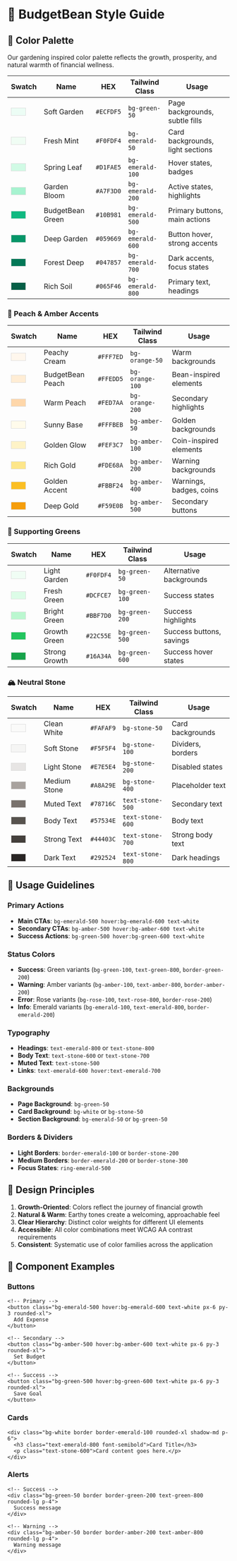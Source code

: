 # 🌱 BudgetBean Style Guide

## 🎨 Color Palette

Our gardening inspired color palette reflects the growth, prosperity, and natural warmth of financial wellness.

| Swatch | Name | HEX | Tailwind Class | Usage |
|--------|------|-----|----------------|-------|
| <span style="display:inline-block;width:2rem;height:1rem;background:#ECFDF5;border:1px solid #ddd;"></span> | Soft Garden | `#ECFDF5` | `bg-green-50` | Page backgrounds, subtle fills |
| <span style="display:inline-block;width:2rem;height:1rem;background:#F0FDF4;border:1px solid #ddd;"></span> | Fresh Mint | `#F0FDF4` | `bg-emerald-50` | Card backgrounds, light sections |
| <span style="display:inline-block;width:2rem;height:1rem;background:#D1FAE5;border:1px solid #ddd;"></span> | Spring Leaf | `#D1FAE5` | `bg-emerald-100` | Hover states, badges |
| <span style="display:inline-block;width:2rem;height:1rem;background:#A7F3D0;border:1px solid #ddd;"></span> | Garden Bloom | `#A7F3D0` | `bg-emerald-200` | Active states, highlights |
| <span style="display:inline-block;width:2rem;height:1rem;background:#10B981;border:1px solid #ddd;"></span> | BudgetBean Green | `#10B981` | `bg-emerald-500` | Primary buttons, main actions |
| <span style="display:inline-block;width:2rem;height:1rem;background:#059669;border:1px solid #ddd;"></span> | Deep Garden | `#059669` | `bg-emerald-600` | Button hover, strong accents |
| <span style="display:inline-block;width:2rem;height:1rem;background:#047857;border:1px solid #ddd;"></span> | Forest Deep | `#047857` | `bg-emerald-700` | Dark accents, focus states |
| <span style="display:inline-block;width:2rem;height:1rem;background:#065F46;border:1px solid #ddd;"></span> | Rich Soil | `#065F46` | `bg-emerald-800` | Primary text, headings |

### 🍑 Peach & Amber Accents

| Swatch | Name | HEX | Tailwind Class | Usage |
|--------|------|-----|----------------|-------|
| <span style="display:inline-block;width:2rem;height:1rem;background:#FFF7ED;border:1px solid #ddd;"></span> | Peachy Cream | `#FFF7ED` | `bg-orange-50` | Warm backgrounds |
| <span style="display:inline-block;width:2rem;height:1rem;background:#FFEDD5;border:1px solid #ddd;"></span> | BudgetBean Peach | `#FFEDD5` | `bg-orange-100` | Bean-inspired elements |
| <span style="display:inline-block;width:2rem;height:1rem;background:#FED7AA;border:1px solid #ddd;"></span> | Warm Peach | `#FED7AA` | `bg-orange-200` | Secondary highlights |
| <span style="display:inline-block;width:2rem;height:1rem;background:#FFFBEB;border:1px solid #ddd;"></span> | Sunny Base | `#FFFBEB` | `bg-amber-50` | Golden backgrounds |
| <span style="display:inline-block;width:2rem;height:1rem;background:#FEF3C7;border:1px solid #ddd;"></span> | Golden Glow | `#FEF3C7` | `bg-amber-100` | Coin-inspired elements |
| <span style="display:inline-block;width:2rem;height:1rem;background:#FDE68A;border:1px solid #ddd;"></span> | Rich Gold | `#FDE68A` | `bg-amber-200` | Warning backgrounds |
| <span style="display:inline-block;width:2rem;height:1rem;background:#FBBF24;border:1px solid #ddd;"></span> | Golden Accent | `#FBBF24` | `bg-amber-400` | Warnings, badges, coins |
| <span style="display:inline-block;width:2rem;height:1rem;background:#F59E0B;border:1px solid #ddd;"></span> | Deep Gold | `#F59E0B` | `bg-amber-500` | Secondary buttons |

### 🌿 Supporting Greens

| Swatch | Name | HEX | Tailwind Class | Usage |
|--------|------|-----|----------------|-------|
| <span style="display:inline-block;width:2rem;height:1rem;background:#F0FDF4;border:1px solid #ddd;"></span> | Light Garden | `#F0FDF4` | `bg-green-50` | Alternative backgrounds |
| <span style="display:inline-block;width:2rem;height:1rem;background:#DCFCE7;border:1px solid #ddd;"></span> | Fresh Green | `#DCFCE7` | `bg-green-100` | Success states |
| <span style="display:inline-block;width:2rem;height:1rem;background:#BBF7D0;border:1px solid #ddd;"></span> | Bright Green | `#BBF7D0` | `bg-green-200` | Success highlights |
| <span style="display:inline-block;width:2rem;height:1rem;background:#22C55E;border:1px solid #ddd;"></span> | Growth Green | `#22C55E` | `bg-green-500` | Success buttons, savings |
| <span style="display:inline-block;width:2rem;height:1rem;background:#16A34A;border:1px solid #ddd;"></span> | Strong Growth | `#16A34A` | `bg-green-600` | Success hover states |

### 🏔️ Neutral Stone

| Swatch | Name | HEX | Tailwind Class | Usage |
|--------|------|-----|----------------|-------|
| <span style="display:inline-block;width:2rem;height:1rem;background:#FAFAF9;border:1px solid #ddd;"></span> | Clean White | `#FAFAF9` | `bg-stone-50` | Card backgrounds |
| <span style="display:inline-block;width:2rem;height:1rem;background:#F5F5F4;border:1px solid #ddd;"></span> | Soft Stone | `#F5F5F4` | `bg-stone-100` | Dividers, borders |
| <span style="display:inline-block;width:2rem;height:1rem;background:#E7E5E4;border:1px solid #ddd;"></span> | Light Stone | `#E7E5E4` | `bg-stone-200` | Disabled states |
| <span style="display:inline-block;width:2rem;height:1rem;background:#A8A29E;border:1px solid #ddd;"></span> | Medium Stone | `#A8A29E` | `bg-stone-400` | Placeholder text |
| <span style="display:inline-block;width:2rem;height:1rem;background:#78716C;border:1px solid #ddd;"></span> | Muted Text | `#78716C` | `text-stone-500` | Secondary text |
| <span style="display:inline-block;width:2rem;height:1rem;background:#57534E;border:1px solid #ddd;"></span> | Body Text | `#57534E` | `text-stone-600` | Body text |
| <span style="display:inline-block;width:2rem;height:1rem;background:#44403C;border:1px solid #ddd;"></span> | Strong Text | `#44403C` | `text-stone-700` | Strong body text |
| <span style="display:inline-block;width:2rem;height:1rem;background:#292524;border:1px solid #ddd;"></span> | Dark Text | `#292524` | `text-stone-800` | Dark headings |

## 🎯 Usage Guidelines

### Primary Actions
- **Main CTAs**: `bg-emerald-500 hover:bg-emerald-600 text-white`
- **Secondary CTAs**: `bg-amber-500 hover:bg-amber-600 text-white`
- **Success Actions**: `bg-green-500 hover:bg-green-600 text-white`

### Status Colors
- **Success**: Green variants (`bg-green-100`, `text-green-800`, `border-green-200`)
- **Warning**: Amber variants (`bg-amber-100`, `text-amber-800`, `border-amber-200`)
- **Error**: Rose variants (`bg-rose-100`, `text-rose-800`, `border-rose-200`)
- **Info**: Emerald variants (`bg-emerald-100`, `text-emerald-800`, `border-emerald-200`)

### Typography
- **Headings**: `text-emerald-800` or `text-stone-800`
- **Body Text**: `text-stone-600` or `text-stone-700`
- **Muted Text**: `text-stone-500`
- **Links**: `text-emerald-600 hover:text-emerald-700`

### Backgrounds
- **Page Background**: `bg-green-50`
- **Card Background**: `bg-white` or `bg-stone-50`
- **Section Background**: `bg-emerald-50` or `bg-green-50`

### Borders & Dividers
- **Light Borders**: `border-emerald-100` or `border-stone-200`
- **Medium Borders**: `border-emerald-200` or `border-stone-300`
- **Focus States**: `ring-emerald-500`

## 🌱 Design Principles

1. **Growth-Oriented**: Colors reflect the journey of financial growth
2. **Natural & Warm**: Earthy tones create a welcoming, approachable feel
3. **Clear Hierarchy**: Distinct color weights for different UI elements
4. **Accessible**: All color combinations meet WCAG AA contrast requirements
5. **Consistent**: Systematic use of color families across the application

## 📱 Component Examples

### Buttons
```vue
<!-- Primary -->
<button class="bg-emerald-500 hover:bg-emerald-600 text-white px-6 py-3 rounded-xl">
  Add Expense
</button>

<!-- Secondary -->
<button class="bg-amber-500 hover:bg-amber-600 text-white px-6 py-3 rounded-xl">
  Set Budget
</button>

<!-- Success -->
<button class="bg-green-500 hover:bg-green-600 text-white px-6 py-3 rounded-xl">
  Save Goal
</button>
```

### Cards
```vue
<div class="bg-white border border-emerald-100 rounded-xl shadow-md p-6">
  <h3 class="text-emerald-800 font-semibold">Card Title</h3>
  <p class="text-stone-600">Card content goes here.</p>
</div>
```

### Alerts
```vue
<!-- Success -->
<div class="bg-green-50 border border-green-200 text-green-800 rounded-lg p-4">
  Success message
</div>

<!-- Warning -->
<div class="bg-amber-50 border border-amber-200 text-amber-800 rounded-lg p-4">
  Warning message
</div>
```
